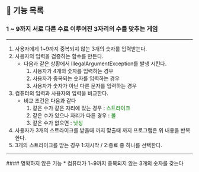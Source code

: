 🚀 기능 목록 
------
### 1 ~ 9까지 서로 다른 수로 이루어진 3자리의 수를 맞추는 게임
<hr>

1. 사용자에게 1~9까지 중복되지 않는 3개의 숫자를 입력받는다.
2. 사용자의 입력을 검증하는 함수를 만든다.
   * 다음과 같은 상황에서 IllegalArgumentException를 발생 시킨다.
      1. 사용자가 4개의 숫자를 입력하는 경우
      2. 사용자가 중복되는 숫자를 입력하는 경우
      3. 사용자가 숫자가 아닌 다른 문자를 입력하는 경우
3. 컴퓨터의 입력과 사용자의 입력을 비교한다.
   * 비교 조건은 다음과 같다
     1. 같은 수가 같은 자리에 있는 경우 : <span style="color:green"> 스트라이크 </span>
     2. 같은 수가 있으나 자리가 다른 경우 : <span style="color:green"> 볼 </span>
     3. 같은 수가 없으면 : <span style="color:green"> 낫싱 </span>
4. 사용자가 3개의 스트라이크를 받을때 까지 맞출때 까지 프로그램은 위 내용을 반복한다.
5. 3개의 스트라이크를 받는 경우 1:재시작 / 2:종료 중 하나를 선택한다.
<hr>
#### 명확하지 않은 기능
* 컴퓨터가 1~9까지 중복되지 않는 3개의 숫자를 갖는다